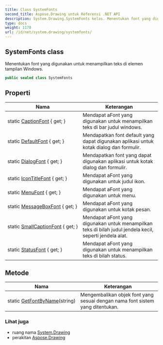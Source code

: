 ```yaml
---
title: Class SystemFonts
second_title: Aspose.Drawing untuk Referensi .NET API
description: System.Drawing.SystemFonts kelas. Menentukan font yang digunakan untuk menampilkan teks di elemen tampilan Windows.
type: docs
weight: 1170
url: /id/net/system.drawing/systemfonts/
---
```

## SystemFonts class

Menentukan font yang digunakan untuk menampilkan teks di elemen tampilan Windows.

```csharp
public sealed class SystemFonts
```

## Properti

| Nama | Keterangan |
| --- | --- |
| static [CaptionFont](../../system.drawing/systemfonts/captionfont/) { get; } | Mendapat aFont yang digunakan untuk menampilkan teks di bar judul windows. |
| static [DefaultFont](../../system.drawing/systemfonts/defaultfont/) { get; } | Mendapatkan font default yang dapat digunakan aplikasi untuk kotak dialog dan formulir. |
| static [DialogFont](../../system.drawing/systemfonts/dialogfont/) { get; } | Mendapatkan font yang dapat digunakan aplikasi untuk kotak dialog dan formulir. |
| static [IconTitleFont](../../system.drawing/systemfonts/icontitlefont/) { get; } | Mendapat aFont yang digunakan untuk judul ikon. |
| static [MenuFont](../../system.drawing/systemfonts/menufont/) { get; } | Mendapat aFont yang digunakan untuk menu. |
| static [MessageBoxFont](../../system.drawing/systemfonts/messageboxfont/) { get; } | Mendapat aFont yang digunakan untuk kotak pesan. |
| static [SmallCaptionFont](../../system.drawing/systemfonts/smallcaptionfont/) { get; } | Mendapat aFont yang digunakan untuk menampilkan teks di bilah judul jendela kecil, seperti jendela alat. |
| static [StatusFont](../../system.drawing/systemfonts/statusfont/) { get; } | Mendapat aFont yang digunakan untuk menampilkan teks di bilah status. |

## Metode

| Nama | Keterangan |
| --- | --- |
| static [GetFontByName](../../system.drawing/systemfonts/getfontbyname/)(string) | Mengembalikan objek font yang sesuai dengan nama font sistem yang ditentukan. |

### Lihat juga

* ruang nama [System.Drawing](../../system.drawing/)
* perakitan [Aspose.Drawing](../../)



